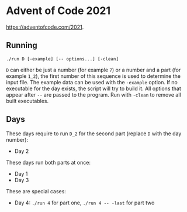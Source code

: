 # Advent of Code 2021

https://adventofcode.com/2021.

## Running

```shell
./run D [-example] [-- options...] [-clean]
```

`D` can either be just a number (for example `7`) or a number and a part (for example `1_2`),
the first number of this sequence is used to determine the input file.
The example data can be used with the `-example` option.
If no executable for the day exists, the script will try to build it.
All options that appear after `--` are passed to the program.
Run with `-clean` to remove all built executables.

## Days

These days require to run `D_2` for the second part (replace `D` with the day number):

- Day 2

These days run both parts at once:

- Day 1
- Day 3

These are special cases:

- Day 4: `./run 4` for part one, `./run 4 -- -last` for part two

